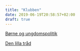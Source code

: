 ```yaml
---
title: "Klubben"
date: 2019-06-19T20:58:57+02:00
draft: true
---
```


[Børne og ungdomspolitik](http://vanlosefloorball.klub-modul.dk/cms/clubvanlosefloorball/ClubImages/Dokumenter/VF_Politik_BoerneOgUngdom.pdf)

[Den lilla tråd](http://)